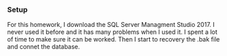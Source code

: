 ### Setup
For this homework, I download the SQL Server Managment Studio 2017. I never used it before and it has many problems when I used it. I spent a lot of time to make sure it can be worked.
Then I start to recovery the .bak file and connet the database.
